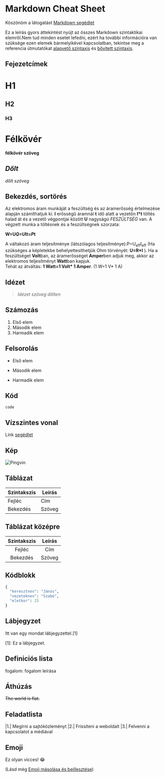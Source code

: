 # Markdown Cheat Sheet
Köszönöm a látogatást [Markdown segédlet](https://www.markdownguide.org!)

Ez a leírás gyors áttekintést nyújt az összes Markdown szintaktikai elemről.Nem tud minden esetet lefedni, ezért ha további információra van szüksége ezen elemek bármelyikével kapcsolatban, tekintse meg a referencia útmutatókat [alapvető szintaxis](https://www.markdownguide.org/basc-syntax/) és [bővített szintaxis](https://www.markdownguide.org/extended-syntax/).

## Fejezetcímek
# H1
## H2
### H3
# **Félkövér**
__félkövér szöveg__

## *Dőlt*
_dőlt szöveg_

## Bekezdés, sortörés
Az elektromos áram munkáját a feszültség és az áramerősség értelmezése alapján számíthatjuk ki. **I** erősségű áramnál **t** idő alatt a vezetőn __I*t__ töltés halad át és a vezető végpontjai között **U** nagyságú _FESZÜLTSÉG_ van. A végzett munka a töltésnek és a feszültségnek szorzata: 

__W=U*Q=U*I*t=P*t__

A váltakozó áram teljesítménye (látszólagos teljesítménye):P=U<sub>eff</sub>I<sub>eff</sub> (Ha szükséges a képletekbe behelyettesíthetjük Ohm törvényét: **U=R*I** ). Ha a feszültséget **Volt**ban, az áramerősséget **Amper**ben adjuk meg, akkor az elektromos teljesítményt **Watt**ban kapjuk.  
Tehát az átváltás: __1 Watt=1 Volt* 1 Amper__. (1 W=1 V* 1 A)
## Idézet
>_Idézet szöveg dőlten_
## Számozás
1. Első elem
2. Második elem
3. Harmadik elem
## Felsorolás
+ Első elem
- Második elem
* Harmadik elem
## Kód
`code`

## Vízszintes vonal
Link
[segédlet](https://www.markdownguide.org)
## Kép
![Pingvin](https://www.markdownguide.org/assets/images/tux.png "Pingvin")
## Táblázat

| Szintakszis | Leírás|
|---------|---------|
| Fejléc | Cím|
| Bekezdés | Szöveg|

## Táblázat középre

| Szintakszis | Leírás|
|:---------:|:---------:|
| Fejléc | Cím|
|Bekezdés | Szöveg|
## Kódblokk
``` python
{
  "keresztnev": "János",
  "vezeteknev": "Szabó",
  "eletkor": 25
}
```
## Lábjegyzet
Itt van egy mondat lábjegyzettel.[1]

[1]: Ez a lábjegyzet.
## Definiciós lista
fogalom:
fogalom leírása
## Áthúzás
~~The world is flat.~~
## Feladatlista
|1.| Megírni a sajtóközleményt
|2.| Frissíteni a weboldalt
|3.| Felvenni a kapcsolatot a médiával
## Emoji
Ez olyan vicces! :joy:

(Lásd még [Emoji másolása és beillesztése](https://www.markdownguide.org/extended-syntax/ "#copying-and-pasting-emoji"))
